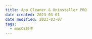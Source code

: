 ```yaml
---
title: App Cleaner & Uninstaller PRO
date created: 2023-03-01
date modified: 2023-03-07
tags:
  - macOS软件
---
```

